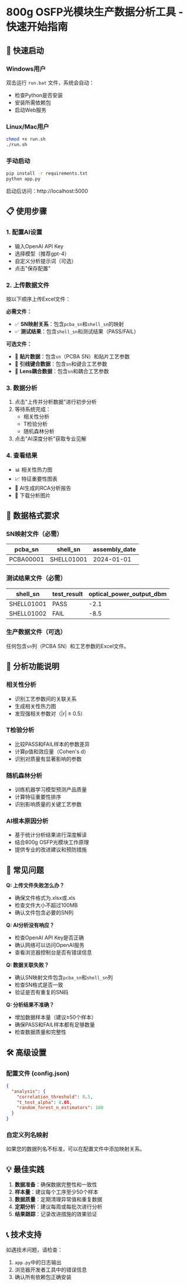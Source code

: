 # 800g OSFP光模块生产数据分析工具 - 快速开始指南

## 🚀 快速启动

### Windows用户
双击运行 `run.bat` 文件，系统会自动：
- 检查Python是否安装
- 安装所需依赖包
- 启动Web服务

### Linux/Mac用户
```bash
chmod +x run.sh
./run.sh
```

### 手动启动
```bash
pip install -r requirements.txt
python app.py
```

启动后访问：http://localhost:5000

## 📋 使用步骤

### 1. 配置AI设置
- 输入OpenAI API Key
- 选择模型（推荐gpt-4）
- 自定义分析提示词（可选）
- 点击"保存配置"

### 2. 上传数据文件
按以下顺序上传Excel文件：

**必需文件：**
- ✅ **SN映射关系**：包含`pcba_sn`和`shell_sn`的映射
- ✅ **测试结果**：包含`shell_sn`和测试结果（PASS/FAIL）

**可选文件：**
- 📎 **贴片数据**：包含`sn`（PCBA SN）和贴片工艺参数
- 📎 **引线键合数据**：包含`sn`和键合工艺参数  
- 📎 **Lens耦合数据**：包含`sn`和耦合工艺参数

### 3. 数据分析
1. 点击"上传并分析数据"进行初步分析
2. 等待系统完成：
   - 相关性分析
   - T检验分析
   - 随机森林分析
3. 点击"AI深度分析"获取专业见解

### 4. 查看结果
- 📊 相关性热力图
- 📈 特征重要性图表
- 📝 AI生成的RCA分析报告
- 💾 下载分析图片

## 📁 数据格式要求

### SN映射文件（必需）
| pcba_sn | shell_sn | assembly_date |
|---------|----------|---------------|
| PCBA00001 | SHELL01001 | 2024-01-01 |

### 测试结果文件（必需）
| shell_sn | test_result | optical_power_output_dbm |
|----------|-------------|-------------------------|
| SHELL01001 | PASS | -2.1 |
| SHELL01002 | FAIL | -8.5 |

### 生产数据文件（可选）
任何包含`sn`列（PCBA SN）和工艺参数的Excel文件。

## 🎯 分析功能说明

### 相关性分析
- 识别工艺参数间的关联关系
- 生成相关性热力图
- 发现强相关参数对（|r| ≥ 0.5）

### T检验分析
- 比较PASS和FAIL样本的参数差异
- 计算p值和效应量（Cohen's d）
- 识别对质量有显著影响的参数

### 随机森林分析
- 训练机器学习模型预测产品质量
- 计算特征重要性排序
- 识别影响质量的关键工艺参数

### AI根本原因分析
- 基于统计分析结果进行深度解读
- 结合800g OSFP光模块工作原理
- 提供专业的改进建议和预防措施

## 🔧 常见问题

**Q: 上传文件失败怎么办？**
- 确保文件格式为.xlsx或.xls
- 检查文件大小不超过100MB
- 确认文件包含必要的SN列

**Q: AI分析没有响应？**
- 检查OpenAI API Key是否正确
- 确认网络可以访问OpenAI服务
- 查看浏览器控制台是否有错误信息

**Q: 数据关联失败？**
- 确认SN映射文件包含`pcba_sn`和`shell_sn`列
- 检查SN格式是否一致
- 验证是否有重复的SN码

**Q: 分析结果不准确？**
- 增加数据样本量（建议≥50个样本）
- 确保PASS和FAIL样本都有足够数量
- 检查数据质量和完整性

## 🛠️ 高级设置

### 配置文件 (config.json)
```json
{
  "analysis": {
    "correlation_threshold": 0.5,
    "t_test_alpha": 0.05,
    "random_forest_n_estimators": 100
  }
}
```

### 自定义列名映射
如果您的数据列名不标准，可以在配置文件中添加映射关系。

## 💡 最佳实践

1. **数据准备**：确保数据完整性和一致性
2. **样本量**：建议每个工序至少50个样本
3. **数据质量**：定期清理异常值和重复数据
4. **定期分析**：建议每周或每批次进行分析
5. **结果跟踪**：记录改进措施的效果验证

## 📞 技术支持

如遇技术问题，请检查：
1. `app.py`中的日志输出
2. 浏览器开发者工具中的错误信息
3. 确认所有依赖包正确安装

